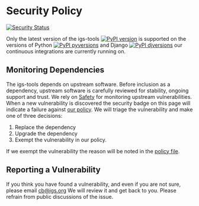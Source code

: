 # Security Policy

[![Security Status](https://github.com/International-GNSS-Service/igs-tools/workflows/security/badge.svg)](https://github.com/International-GNSS-Service/igs-tools/actions/workflows/security.yml)

Only the latest version of the igs-tools [![PyPI version](https://badge.fury.io/py/igs-tools.svg)](https://pypi.python.org/pypi/igs-tools/) is supported on the versions of Python [![PyPI pyversions](https://img.shields.io/pypi/pyversions/igs-tools.svg)](https://pypi.python.org/pypi/igs-tools/) and Django 
[![PyPI djversions](https://img.shields.io/pypi/djversions/igs-tools.svg)](https://pypi.org/project/igs-tools/) our continuous integrations are currently running on.

## Monitoring Dependencies

The igs-tools depends on upstream software. Before inclusion as a dependency, upstream software is carefully reviewed for stability, ongoing support and trust. We rely on [Safety](https://safetycli.com/) for monitoring upstream vulnerabilities. When a new vulnerability is discovered the security badge on this page will indicate a failure against [our policy](https://github.com/International-GNSS-Service/igs-tools/blob/master/.safety-policy.yml). We will triage the vulnerability and make one of three decisions:

1. Replace the dependency
2. Upgrade the dependency
3. Exempt the vulnerability in our policy.

If we exempt the vulnerability the reason will be noted in the [policy file](https://github.com/International-GNSS-Service/igs-tools/blob/master/.safety-policy.yml).


## Reporting a Vulnerability

If you think you have found a vulnerability, and even if you are not sure, please email cb@igs.org
We will review it and get back to you. Please refrain from public discussions of the issue.
